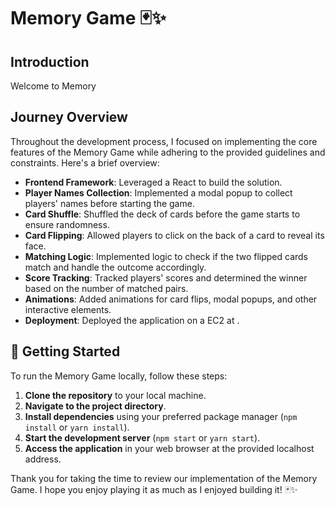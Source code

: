 # Memory Game 🃏✨

## Introduction

Welcome to Memory 

## Journey Overview

Throughout the development process, I focused on implementing the core features of the Memory Game while adhering to the provided guidelines and constraints. 
Here's a brief overview:

- **Frontend Framework**: Leveraged a React to build the solution.
- **Player Names Collection**: Implemented a modal popup to collect players' names before starting the game.
- **Card Shuffle**: Shuffled the deck of cards before the game starts to ensure randomness.
- **Card Flipping**: Allowed players to click on the back of a card to reveal its face.
- **Matching Logic**: Implemented logic to check if the two flipped cards match and handle the outcome accordingly.
- **Score Tracking**: Tracked players' scores and determined the winner based on the number of matched pairs.
- **Animations**: Added animations for card flips, modal popups, and other interactive elements.
- **Deployment**: Deployed the application on a EC2 at .

## 🚀 Getting Started

To run the Memory Game locally, follow these steps:

1. **Clone the repository** to your local machine.
2. **Navigate to the project directory**.
3. **Install dependencies** using your preferred package manager (`npm install` or `yarn install`).
4. **Start the development server** (`npm start` or `yarn start`).
5. **Access the application** in your web browser at the provided localhost address.




Thank you for taking the time to review our implementation of the Memory Game. I hope you enjoy playing it as much as I enjoyed building it! 🃏✨